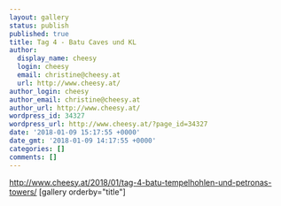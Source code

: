 ```yaml
---
layout: gallery
status: publish
published: true
title: Tag 4 - Batu Caves und KL
author:
  display_name: cheesy
  login: cheesy
  email: christine@cheesy.at
  url: http://www.cheesy.at/
author_login: cheesy
author_email: christine@cheesy.at
author_url: http://www.cheesy.at/
wordpress_id: 34327
wordpress_url: http://www.cheesy.at/?page_id=34327
date: '2018-01-09 15:17:55 +0000'
date_gmt: '2018-01-09 14:17:55 +0000'
categories: []
comments: []
---
```

http://www.cheesy.at/2018/01/tag-4-batu-tempelhohlen-und-petronas-towers/
[gallery orderby="title"]
